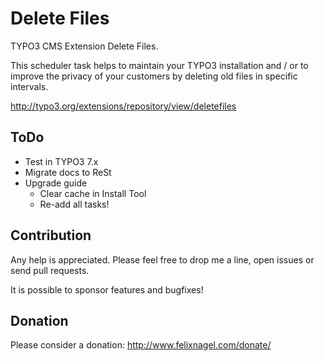 Delete Files
============

TYPO3 CMS Extension Delete Files.

This scheduler task helps to maintain your TYPO3 installation and / or 
to improve the privacy of your customers by deleting old files in specific intervals.

http://typo3.org/extensions/repository/view/deletefiles 


ToDo
----

* Test in TYPO3 7.x
* Migrate docs to ReSt
* Upgrade guide 
	* Clear cache in Install Tool
	* Re-add all tasks!


Contribution
------------

Any help is appreciated. Please feel free to drop me a line, open issues or send pull requests.

It is possible to sponsor features and bugfixes!


Donation
--------

Please consider a donation: http://www.felixnagel.com/donate/
